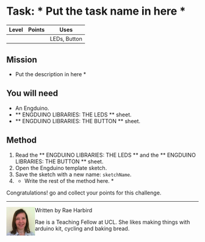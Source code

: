 
# Task: * Put the task name in here * 

| Level| Points | Uses |
| ------ |------|------|
|  |  | LEDs, Button |

## Mission

* Put the description in here *

## You will need
* An Engduino.
* ** ENGDUINO LIBRARIES: THE LEDS ** sheet.
* ** ENGDUINO LIBRARIES: THE BUTTON ** sheet.

## Method
1. Read the ** ENGDUINO LIBRARIES: THE LEDS ** and the ** ENGDUINO LIBRARIES: THE BUTTON ** sheet.
2. Open the Engduino template sketch.
3. Save the sketch with a new name: ```sketchName```.
4. * Write the rest of the method here. * 



Congratulations! go and collect your points for this challenge.

---

Written by Rae Harbird
<img src="rae.jpeg" alt="Rae Harbird" style="float:left;width:75px;height:75px;">
<p>
Rae is a Teaching Fellow at UCL. She likes making things with arduino kit, cycling and baking bread.
